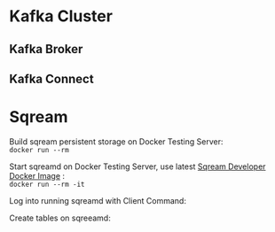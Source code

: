 # Kafka Cluster
## Kafka Broker

## Kafka Connect

# Sqream 
Build sqream persistent storage on Docker Testing Server:<br />
`docker run --rm `

Start sqreamd on Docker Testing Server, use latest [Sqream Developer Docker Image](http://gitlab.sq.l/DevOps/sqream-developer) :<br />
`docker run --rm -it `

Log into running sqreamd with Client Command:


Create tables on sqreeamd:

